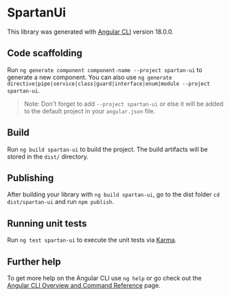 # SpartanUi

This library was generated with [Angular CLI](https://github.com/angular/angular-cli) version 18.0.0.

## Code scaffolding

Run `ng generate component component-name --project spartan-ui` to generate a new component. You can also use `ng generate directive|pipe|service|class|guard|interface|enum|module --project spartan-ui`.
> Note: Don't forget to add `--project spartan-ui` or else it will be added to the default project in your `angular.json` file. 

## Build

Run `ng build spartan-ui` to build the project. The build artifacts will be stored in the `dist/` directory.

## Publishing

After building your library with `ng build spartan-ui`, go to the dist folder `cd dist/spartan-ui` and run `npm publish`.

## Running unit tests

Run `ng test spartan-ui` to execute the unit tests via [Karma](https://karma-runner.github.io).

## Further help

To get more help on the Angular CLI use `ng help` or go check out the [Angular CLI Overview and Command Reference](https://angular.dev/tools/cli) page.
